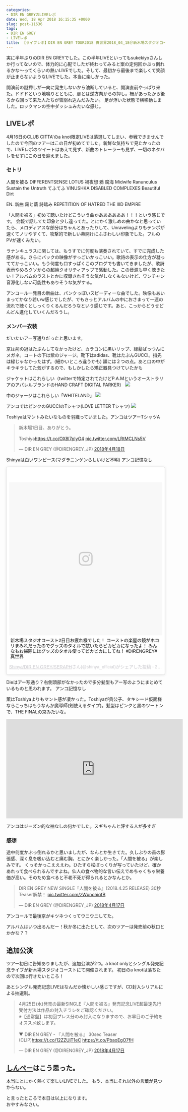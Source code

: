 ```yaml
---
categories:
- DIR EN GREYのLIVEレポ
date: Wed, 18 Apr 2018 16:15:35 +0000
slug: post-11636
tags:
- DIR EN GREY
- LIVEレポ
title: 【ライブレポ】DIR EN GREY TOUR2018 真世界2018_04_18＠新木場スタジオコースト
---
```


実に半年ぶりのDIR EN GREYでした。この半年LIVEといってもsukekiyoさんしか行ってないので、体力的に心配でしたが終わってみると案の定何回かぶっ倒れるかな〜ってくらいの熱いLIVEでした。そして、最初から最後まで楽しくて笑顔が止まらないようなLIVEでした。本当に楽しかった。

<!--more-->

開演前の謎押しが一向に発生しないから油断していると、開演直前やっぱり来た。ドドドという地鳴りとともに、扉とは逆方向からの押し。柵があったから後ろから回って来た人たちが雪崩れ込んだみたい。
足が浮いた状態で横移動しました。ロックマンの空中ダッシュみたいな感じ。

<h2>LIVEレポ</h2>

4月16日のCLUB CITTA'のa knot限定LIVEは落選してしまい、参戦できませんでしたので今回のツアーはこの日が初めてでした。新鮮な気持ちで見たかったので、LIVEレポのツイートはあえて見ず、新曲のトレーラーも見ず、一切のネタバレをせずにこの日を迎えました。

<h3>セトリ</h3>
人間を被る
DIFFERENTSENSE
LOTUS
禍夜想
鴉
腐海
Midwife
Ranunculus
Sustain the Untruth
てふてふ
VINUSHKA
DISABLED COMPLEXES
Beautiful Dirt

EN.
新曲
霧と繭
詩踏み
REPETITION OF HATRED
THE IIID EMPIRE


「人間を被る」初めて聴いたけどこういう曲かああああああ！！！という感じです。
会報で話してた印象と少し違ってた。とにかく激しめの曲かなと思っていたら、メロディアスな部分はちゃんとあったりして、Unravelingよりもテンポが速くてノリやすくて、攻撃的で新しい幕開けにふさわしい印象でした。フルのPVが速くみたい。

ラナンキュラスに関しては、もうすでに何度も演奏されていて、すでに完成した感がある。さらにバックの映像がすっごいかっこいい。歌詩の表示の仕方が凝っててかっこいい。もう何度も口すっぱくこのブログでも書いてきましたが、歌詩表示やめろクソからの超絶クオリティアップで感動した。この音源も早く聴きたい！アルバムのラストとかに収録されそうな気がしなくもないけど、ワンチャン音源化しない可能性もありそうな気がする。

アンコール一発目の新曲は、パンクっぽいスピーディーな曲でした。映像もあいまってかなり若いw感じでしたが、でもきっとアルバムの中におさまって一連の流れで聴くとしっくりくるんだろうなという感じです。あと、こっからどうせどんどん進化していくんだろうし。


<h3>メンバー衣装</h3>

だいたいアー写通りだったと思います。

京は荊の冠はたぶんしてなかったけど、カラコンに黒いリップ、緑髪ぱっつんにメガネ。コートの下は紫のジャージ。靴下はadidas、靴はたぶんGUCCI。指先は緑じゃなかったはず。(細かいところ違うかも)
額には２つの点。あと口の中がキラキラしてた気がするので、もしかしたら矯正器具つけていたかも

ジャケットはこれらしい（twitterで特定されてたけどP.A.MというオーストラリアのアパレルブランドのHAND CRAFT DIGITAL PARKER）
![](images/12a29e7c71aba2c9c87d0596f2308d58.png)

中のジャージはこれらしい「WHITELAND」
![](images/5f649a50856fb6a142d0cf84d484dab2.png)

アンコではピンクのGUCCIのTシャツ(LOVE LETTER Tシャツ)
<a href="images/20180421070342.png">![](images/20180421070342.png)</a>


Toshiyaはマントみたいなものを羽織っていました。アンコはツアーTシャツA
<blockquote class="twitter-tweet" data-lang="ja"><p lang="ja" dir="ltr">新木場1日目、ありがとう。<br><br>Toshiya<a href="https://t.co/OX8l7pIyG4">https://t.co/OX8l7pIyG4</a> <a href="https://t.co/LRtMCLNs5V">pic.twitter.com/LRtMCLNs5V</a></p>&mdash; DIR EN GREY (@DIRENGREY_JP) <a href="https://twitter.com/DIRENGREY_JP/status/986596757734748160?ref_src=twsrc%5Etfw">2018年4月18日</a></blockquote>
<script async src="https://platform.twitter.com/widgets.js" charset="utf-8"></script>


Shinyaは白いワンピース(マダラニンゲンらしいけど不明)
アンコ記憶なし
<blockquote class="instagram-media" data-instgrm-captioned data-instgrm-permalink="https://www.instagram.com/p/BhwNuflHacA/" data-instgrm-version="8" style=" background:#FFF; border:0; border-radius:3px; box-shadow:0 0 1px 0 rgba(0,0,0,0.5),0 1px 10px 0 rgba(0,0,0,0.15); margin: 1px; max-width:658px; padding:0; width:99.375%; width:-webkit-calc(100% - 2px); width:calc(100% - 2px);"><div style="padding:8px;"> <div style=" background:#F8F8F8; line-height:0; margin-top:40px; padding:50.0% 0; text-align:center; width:100%;"> <div style=" background:url(data:image/png;base64,iVBORw0KGgoAAAANSUhEUgAAACwAAAAsCAMAAAApWqozAAAABGdBTUEAALGPC/xhBQAAAAFzUkdCAK7OHOkAAAAMUExURczMzPf399fX1+bm5mzY9AMAAADiSURBVDjLvZXbEsMgCES5/P8/t9FuRVCRmU73JWlzosgSIIZURCjo/ad+EQJJB4Hv8BFt+IDpQoCx1wjOSBFhh2XssxEIYn3ulI/6MNReE07UIWJEv8UEOWDS88LY97kqyTliJKKtuYBbruAyVh5wOHiXmpi5we58Ek028czwyuQdLKPG1Bkb4NnM+VeAnfHqn1k4+GPT6uGQcvu2h2OVuIf/gWUFyy8OWEpdyZSa3aVCqpVoVvzZZ2VTnn2wU8qzVjDDetO90GSy9mVLqtgYSy231MxrY6I2gGqjrTY0L8fxCxfCBbhWrsYYAAAAAElFTkSuQmCC); display:block; height:44px; margin:0 auto -44px; position:relative; top:-22px; width:44px;"></div></div> <p style=" margin:8px 0 0 0; padding:0 4px;"> <a href="https://www.instagram.com/p/BhwNuflHacA/" style=" color:#000; font-family:Arial,sans-serif; font-size:14px; font-style:normal; font-weight:normal; line-height:17px; text-decoration:none; word-wrap:break-word;" target="_blank">新木場スタジオコースト2日目お疲れ様でした！ コーストの楽屋の鏡がホコリまみれだったのでグッズのタオルで拭いたらピカピカになったよ！ みんなもお掃除にはグッズのタオル使ってピカピカにしてね！ #DIRENGREY#真世界</a></p> <p style=" color:#c9c8cd; font-family:Arial,sans-serif; font-size:14px; line-height:17px; margin-bottom:0; margin-top:8px; overflow:hidden; padding:8px 0 7px; text-align:center; text-overflow:ellipsis; white-space:nowrap;"><a href="https://www.instagram.com/shinya_official/" style=" color:#c9c8cd; font-family:Arial,sans-serif; font-size:14px; font-style:normal; font-weight:normal; line-height:17px;" target="_blank"> Shinya/DIR EN GREY/SERAPH</a>さん(@shinya_official)がシェアした投稿 - <time style=" font-family:Arial,sans-serif; font-size:14px; line-height:17px;" datetime="2018-04-19T13:15:44+00:00">2018年 4月月19日午前6時15分PDT</time></p></div></blockquote> <script async defer src="//www.instagram.com/embed.js"></script>

Dieはアー写通り？右側頭部がなかったので多分髪型もアー写のようにまとめているものと思われます。
アンコ記憶なし

薫はToshiyaよりもマント感が凄かった。Toshiyaが貴公子、タキシード仮面様ならこっちはもうなんか魔導師(剣使えるタイプ)。髪型はピンクと黒のツートンで、THE FINALの京みたいな。

<iframe width="560" height="315" src="https://www.youtube.com/embed/2X38H6Zvyr4?start=160" frameborder="0" allow="autoplay; encrypted-media" allowfullscreen></iframe>

アンコはジーズン的な袖なしの何かでした。スギちゃんと評する人が多すぎ


<h3>感想</h3>

途中何度かぶっ倒れるかと思いましたが、なんとか生きてた。久しぶりの首の膨張感、深く息を吸い込むと痛む胸。とにかく楽しかった。「人間を被る」が楽しみです。
くっそかっこえええわ。ひたすら松ぼっくりが写っていたけど、確かあれって食べられるんですよね。仙人の食べ物的な言い伝えでめちゃくちゃ栄養価が高い。そのため食べると不老不死が得られるとかなんとか。

<blockquote class="twitter-tweet" data-lang="ja"><p lang="ja" dir="ltr">DIR EN GREY NEW SINGLE『人間を被る』(2018.4.25 RELEASE) 30秒Teaser解禁！ <a href="https://t.co/zWunohiqfB">pic.twitter.com/zWunohiqfB</a></p>&mdash; DIR EN GREY (@DIRENGREY_JP) <a href="https://twitter.com/DIRENGREY_JP/status/986080109076463616?ref_src=twsrc%5Etfw">2018年4月17日</a></blockquote>
<script async src="https://platform.twitter.com/widgets.js" charset="utf-8"></script>

アンコールで最後京がキツネつくってウニウニしてた。

アルバムはいつ出るんだー！秋か冬に出たとして、次のツアーは発売前の秋口とかかな？？

<h2>追加公演</h2>

ツアー初日に告知ありましたが、追加公演が2つ。a knot onlyとシングル発売記念ライブが新木場スタジオコーストにて開催されます。
初日のa knotは落ちたので次回は行きたいところ！

あとシングル発売記念LIVEはなんだか懐かしい感じですが、CD封入シリアルによる抽選制。
<blockquote class="twitter-tweet" data-lang="ja"><p lang="ja" dir="ltr">4月25日(水)発売の最新SINGLE『人間を被る』発売記念LIVE超最速先行受付方法は作品の封入チラシをご確認ください。<br>※【通常盤】は初回プレス分のみ封入になりますので、お早目のご予約をオススメ致します。<br><br>▼ DIR EN GREY - 『人間を被る』 30sec Teaser (CLIP)<a href="https://t.co/12ZZUjT1eC">https://t.co/12ZZUjT1eC</a> <a href="https://t.co/PbaoEgO7fH">https://t.co/PbaoEgO7fH</a></p>&mdash; DIR EN GREY (@DIRENGREY_JP) <a href="https://twitter.com/DIRENGREY_JP/status/986090836311007232?ref_src=twsrc%5Etfw">2018年4月17日</a></blockquote>
<script async src="https://platform.twitter.com/widgets.js" charset="utf-8"></script>


<h2><a href="https://twitter.com/s_s_p_y">しんぺー</a>はこう思った。</h2>

本当にとにかく熱くて楽しいLIVEでした。
もう、本当にそれ以外の言葉が見つからない。

と言ったところで本日は以上になります。<br>
おやすみなさい。<br>